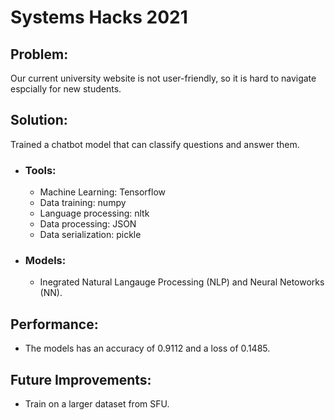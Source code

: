 # Systems Hacks 2021
## **Problem:**
Our current university website is not user-friendly, so it is hard to navigate espcially for new students.

## **Solution:**
Trained a chatbot model that can classify questions and answer them.

- ### Tools:
    * Machine Learning: Tensorflow
    * Data training: numpy
    * Language processing: nltk 
    * Data processing: JSON
    * Data serialization: pickle

- ### Models:
    * Inegrated Natural Langauge Processing (NLP) and Neural Netoworks (NN).

## **Performance:**
- The models has an accuracy of 0.9112 and a loss of 0.1485.

## **Future Improvements:**
- Train on a larger dataset from SFU.